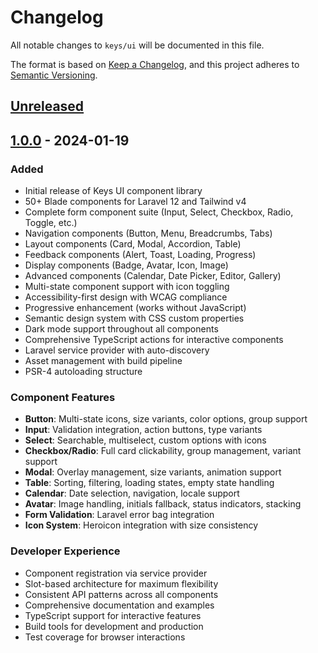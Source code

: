 # Changelog

All notable changes to `keys/ui` will be documented in this file.

The format is based on [Keep a Changelog](https://keepachangelog.com/en/1.0.0/),
and this project adheres to [Semantic Versioning](https://semver.org/spec/v2.0.0.html).

## [Unreleased]

## [1.0.0] - 2024-01-19

### Added
- Initial release of Keys UI component library
- 50+ Blade components for Laravel 12 and Tailwind v4
- Complete form component suite (Input, Select, Checkbox, Radio, Toggle, etc.)
- Navigation components (Button, Menu, Breadcrumbs, Tabs)
- Layout components (Card, Modal, Accordion, Table)
- Feedback components (Alert, Toast, Loading, Progress)
- Display components (Badge, Avatar, Icon, Image)
- Advanced components (Calendar, Date Picker, Editor, Gallery)
- Multi-state component support with icon toggling
- Accessibility-first design with WCAG compliance
- Progressive enhancement (works without JavaScript)
- Semantic design system with CSS custom properties
- Dark mode support throughout all components
- Comprehensive TypeScript actions for interactive components
- Laravel service provider with auto-discovery
- Asset management with build pipeline
- PSR-4 autoloading structure

### Component Features
- **Button**: Multi-state icons, size variants, color options, group support
- **Input**: Validation integration, action buttons, type variants
- **Select**: Searchable, multiselect, custom options with icons
- **Checkbox/Radio**: Full card clickability, group management, variant support
- **Modal**: Overlay management, size variants, animation support
- **Table**: Sorting, filtering, loading states, empty state handling
- **Calendar**: Date selection, navigation, locale support
- **Avatar**: Image handling, initials fallback, status indicators, stacking
- **Form Validation**: Laravel error bag integration
- **Icon System**: Heroicon integration with size consistency

### Developer Experience
- Component registration via service provider
- Slot-based architecture for maximum flexibility
- Consistent API patterns across all components
- Comprehensive documentation and examples
- TypeScript support for interactive features
- Build tools for development and production
- Test coverage for browser interactions

[Unreleased]: https://github.com/sabristratos/keys/compare/v1.0.0...HEAD
[1.0.0]: https://github.com/sabristratos/keys/releases/tag/v1.0.0